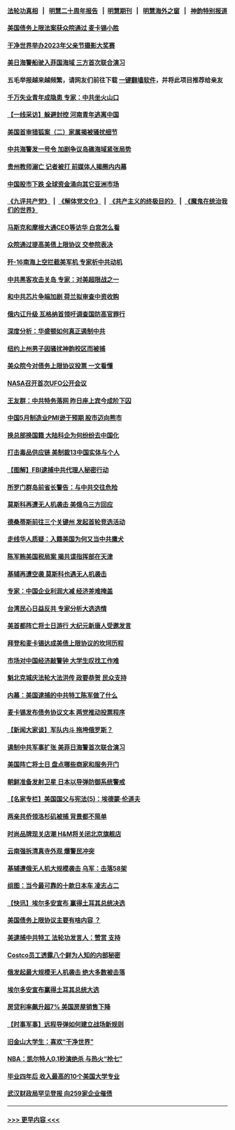 #### [法轮功真相](https://github.com/gfw-breaker/truth/blob/master/README.md?t=0) &nbsp;&nbsp;|&nbsp;&nbsp; [明慧二十周年报告](https://github.com/gfw-breaker/mh-reports/blob/master/README.md?t=0) &nbsp;&nbsp;|&nbsp;&nbsp;[明慧期刊](https://github.com/gfw-breaker/mh-qikan) &nbsp;&nbsp;|&nbsp;&nbsp; [明慧海外之窗](https://github.com/gfw-breaker/mh-news/blob/master/README.md?t=0) &nbsp;&nbsp;|&nbsp;&nbsp; [神韵特别报道](https://github.com/gfw-breaker/mh-news/blob/master/shenyun.md?t=0)
#### [美国债务上限法案获众院通过 麦卡锡小胜](../pages/nf4514/n14008190.md?t=06020943) 
#### [干净世界举办2023年父亲节摄影大奖赛](../pages/nf4514/n14007557.md?t=06020943) 
#### [美日海警船驶入菲国海域 三方首次联合演习](../pages/nf4514/n14008145.md?t=06020943) 
#### 五毛举报越来越频繁，请网友们前往下载 [一键翻墙软件](https://github.com/gfw-breaker/ssr-accounts)，并将此项目推荐给亲友
#### [千万失业青年成隐患 专家：中共坐火山口](../pages/nf4514/n14008027.md?t=06020943) 
#### [【一线采访】躲避封控 河南青年逃离中国](../pages/nf4514/n14007961.md?t=06020943) 
#### [美国首审猎狐案（二）家属揭被骚扰细节](../pages/nf4514/n14007826.md?t=06020943) 
#### [中共海警发一号令 加剧争议岛礁海域紧张局势](../pages/nf4514/n14007942.md?t=06020943) 
#### [贵州教师溺亡 记者被打 前媒体人揭圈内内幕](../pages/nf4514/n14007881.md?t=06020943) 
#### [中国股市下跌 全球资金涌向其它亚洲市场](../pages/nf4514/n14007952.md?t=06020943) 
#### [《九评共产党》](https://github.com/begood0513/9ping.md/blob/master/README.md) &nbsp;|&nbsp; [《解体党文化》](../../../../jtdwh.md/blob/master/README.md)  &nbsp;|&nbsp; [《共产主义的终极目的》](../../../../gczydzjmd.md/blob/master/README.md) &nbsp;|&nbsp; [《魔鬼在统治我们的世界》](../../../../mgztzwmdsj.md/blob/master/README.md) 
#### [马斯克和摩根大通CEO等访华 白宫怎么看](../pages/nf4514/n14007549.md?t=06020943) 
#### [众院通过提高美债上限协议 交参院表决](../pages/nf4514/n14007690.md?t=06020943) 
#### [歼-16南海上空拦截美军机 专家析中共动机](../pages/nf4514/n14007462.md?t=06020943) 
#### [中共黑客攻击关岛 专家：对美超限战之一](../pages/nf4514/n14007253.md?t=06020943) 
#### [和中共芯片争端加剧 荷兰拟审查中资收购](../pages/nf4514/n14007533.md?t=06020943) 
#### [俄内讧升级 瓦格纳首领吁调查国防高官罪行](../pages/nf4514/n14007474.md?t=06020943) 
#### [深度分析：华盛顿如何真正遏制中共](../pages/nf4514/n14007386.md?t=06020943) 
#### [纽约上州男子因骚扰神韵校区而被捕](../pages/nf4514/n14006970.md?t=06020943) 
#### [美众院今对债务上限协议投票 一文看懂](../pages/nf4514/n14007395.md?t=06020943) 
#### [NASA召开首次UFO公开会议](../pages/nf4514/n14007336.md?t=06020943) 
#### [王友群：中共特务落网 昨日座上宾今成阶下囚](../pages/nf4514/n14006884.md?t=06020943) 
#### [中国5月制造业PMI逊于预期 股市迈向熊市](../pages/nf4514/n14007110.md?t=06020943) 
#### [换总部换国籍 大陆科企为何纷纷去中国化](../pages/nf4514/n14006981.md?t=06020943) 
#### [打击毒品供应链 美制裁13中国实体与个人](../pages/nf4514/n14006915.md?t=06020943) 
#### [【图解】FBI逮捕中共代理人秘密行动](../pages/nf4514/n14007279.md?t=06020943) 
#### [所罗门群岛前省长警告：与中共交往危险](../pages/nf4514/n14006882.md?t=06020943) 
#### [莫斯科再遭无人机袭击 美俄乌三方回应](../pages/nf4514/n14006847.md?t=06020943) 
#### [德桑蒂斯前往三个关键州 发起首轮竞选活动](../pages/nf4514/n14006833.md?t=06020943) 
#### [走线华人质疑：入籍美国为何又当中共鹰犬](../pages/nf4514/n14006281.md?t=06020943) 
#### [陈军贿美国税局案 揭共谍指挥部在天津](../pages/nf4514/n14006432.md?t=06020943) 
#### [基辅再遭空袭 莫斯科也遇无人机袭击](../pages/nf4514/n14006518.md?t=06020943) 
#### [专家：中国企业利润大减 经济差难掩盖](../pages/nf4514/n14006298.md?t=06020943) 
#### [台湾民心日益反共 专家分析大选选情](../pages/nf4514/n14006391.md?t=06020943) 
#### [美首都阵亡将士日游行 大纪元新唐人受邀发言](../pages/nf4514/n14006247.md?t=06020943) 
#### [拜登和麦卡锡达成美债上限协议的坎坷历程](../pages/nf4514/n14006103.md?t=06020943) 
#### [市场对中国经济敲警钟 大学生叹找工作难](../pages/nf4514/n14006173.md?t=06020943) 
#### [魁北克城庆法轮大法洪传 政要恭贺 民众支持](../pages/nf4514/n14006063.md?t=06020943) 
#### [内幕：美国逮捕的中共特工陈军做了什么](../pages/nf4514/n14006061.md?t=06020943) 
#### [麦卡锡发布债务协议文本 两党推动投票程序](../pages/nf4514/n14006006.md?t=06020943) 
#### [【新闻大家谈】军队内斗 拖垮俄罗斯？](../pages/nf4514/n14005951.md?t=06020943) 
#### [遏制中共军事扩张 美菲日海警首次联合演习](../pages/nf4514/n14005888.md?t=06020943) 
#### [美国阵亡将士日 盘点哪些商家和服务开门](../pages/nf4514/n14005894.md?t=06020943) 
#### [朝鲜准备发射卫星 日本以导弹防御系统警戒](../pages/nf4514/n14005786.md?t=06020943) 
#### [【名家专栏】美国国父与宪法(5)：埃德蒙‧伦道夫](../pages/nf4514/n14005023.md?t=06020943) 
#### [两亲共侨领洛杉矶被捕 背景都不简单](../pages/nf4514/n14005675.md?t=06020943) 
#### [时尚品牌现关店潮 H&M将关闭北京旗舰店](../pages/nf4514/n14005610.md?t=06020943) 
#### [云南强拆清真寺外观 爆警民冲突](../pages/nf4514/n14005561.md?t=06020943) 
#### [基辅遭俄无人机大规模袭击 乌军：击落58架](../pages/nf4514/n14005566.md?t=06020943) 
#### [组图：当今最可靠的十款日本车 凌志占二](../pages/nf4514/n14002188.md?t=06020943) 
#### [【快讯】埃尔多安宣布 赢得土耳其总统决选](../pages/nf4514/n14005435.md?t=06020943) 
#### [美国债务上限协议主要有啥内容 ？](../pages/nf4514/n14005341.md?t=06020943) 
#### [美逮捕中共特工 法轮功发言人：赞赏 支持](../pages/nf4514/n14005107.md?t=06020943) 
#### [Costco员工透露八个鲜为人知的内部秘密](../pages/nf4514/n14003490.md?t=06020943) 
#### [俄发起最大规模无人机袭击 绝大多数被击落](../pages/nf4514/n14005303.md?t=06020943) 
#### [埃尔多安宣布赢得土耳其总统大选](../pages/nf4514/n14005387.md?t=06020943) 
#### [房贷利率飙升超7% 美国房屋销售下降](../pages/nf4514/n14004914.md?t=06020943) 
#### [【时事军事】远程导弹如何建立战场新规则](../pages/nf4514/n14005284.md?t=06020943) 
#### [旧金山大学生：喜欢“干净世界”](../pages/nf4514/n14001603.md?t=06020943) 
#### [NBA：凯尔特人0.1秒演绝杀 与热火“抢七”](../pages/nf4514/n14005151.md?t=06020943) 
#### [毕业四年后 收入最高的10个美国大学专业](../pages/nf4514/n14004229.md?t=06020943) 
#### [武汉财政局罕见登报 向259家企业催债](../pages/nf4514/n14005218.md?t=06020943) 

----
#### [ >>> 更早内容 <<< ](../indexes/nf4514-earlier.md)
